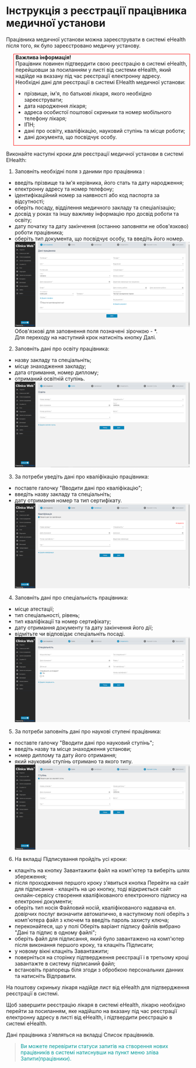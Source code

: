 ﻿# Інструкція з реєстрації працівника медичної установи

Працівника медичної установи можна зареєструвати в системі eHealth після того, як було зареєстровано медичну установу.    

<div style="border: 1px solid red; margin-left: 20px; padding-left: 5px">
<b>Важлива інформація!</b>   

<div>Працівник повинен підтвердити свою реєстрацію в системі eHealth, перейшовши за посиланням у листі від системи eHealth, який надійде на вказану під час реєстрації електронну адресу.</div>  

<div>Необхідні дані для реєстрації в системі EHealth медичної установи:   
<ul><li>прізвище, ім'я, по батькові лікаря, якого необхідно зареєструвати;</li>
<li>дата народження лікаря;</li>
<li>адреса особистої поштової скриньки та номер мобільного телефону лікаря;</li>
<li>ІПН;</li>
<li>дані про освіту, кваліфікацію, науковий ступінь та місце роботи;</li>
<li>дані документа, що посвідчує особу.</li></ul></div></div>   

Виконайте наступні кроки для реєстрації медичної установи в системі EHealth:   
1. Заповніть необхідні поля з даними про працівника :

- введіть прізвище та ім'я керівника, його стать та дату народження; 
- електронну адресу та номер телефону;
- ідентифікаційний номер за наявності або код паспорта за відсутності;
- оберіть посаду, відділення медичного закладу та спеціалізацію;
- досвід у роках та іншу важливу інформацію про  досвід роботи та освіту;
- дату початку та дату закінчення (останню заповняти не обов'язково) роботи працівника;
- оберіть тип документа, що посвідчує особу, та введіть його номер.![](./images/createEmployee/emp1.png)
    Обов'язкові для заповнення поля позначені зірочкою - *.   
    Для переходу на наступний крок натисніть кнопку Далі.

2. Заповніть дані про освіту працівника:

- назву закладу та спеціальніть;
- місце знаходження закладу;
- дата отримання, номер диплому;
- отриманий освітній ступінь.![](./images/createEmployee/emp2.png)

3. За потреби уведіть дані про кваліфікацію працівника:

- поставте галочку "Вводити дані про кваліфікацію";
- введіть назву закладу та спеціальніть;
- дату отримання номер та тип сертифікату.![](./images/createEmployee/emp3.png)

4. Заповніть дані про спеціальність працівника:

- місце атестації;
- тип спеціальності, рівень;
- тип кваліфікації та номер сертифікату;
- дату отримання документу та дату закінчення його дії;
- відмітьте чи відповідає спеціальніть посаді.![](./images/createEmployee/emp4.png)


5. За потреби заповніть дані про наукові ступені працівника:

- поставте галочку "Вводити дані про науковий ступінь";
- введіть назву та місце знаходження установи;
- номер диплому та дату його отримання;
- який науковий ступінь отримано та якого типу.![](./images/createEmployee/emp5.png)

6. На вкладці Підписування пройдіть усі кроки:
- клацніть на кнопку Завантажити файл на комп'ютер та виберіть шлях збереження;
- після проходження першого кроку з'явиться кнопка Перейти на сайт для підписання - клацніть на цю кнопку, тоді відкриється сайт онлайн-сервісу створення кваліфікованого електронного підпису на електронні документи;
- оберіть тип носія Файловий носій, кваліфікованого надавача ел. довірчих послуг визначити автоматично, в наступному полі оберіть з комп'ютера файл з ключем та введіть пароль захисту ключа;
- переконайтеся, що у полі Оберіть варіант підпису файлів вибрано "Дані та підпис в одному файлі";
- оберіть файл для підписання, який було завантажено на комп'ютер після виконання першого кроку, та клацніть Підписати;
- у новому вікні клацніть Завантажити;
- поверніться на сторінку підтвердження реєстрації і в третьому кроці завантажте в систему підписаний файл;
- встановіть прапорець біля згоди з обробкою персональних данних та натисніть Відправити.   

На поштову скриньку лікаря надійде лист від eHealth для підтвердження реєстрації в системі.   

Щоб завершити реєстрацію лікаря в системі eHealth, лікарю необхідно перейти за посиланням, яке надійшло на вказану під час реєстрації електронну адресу в листі від eHealth, і підтвердити реєстрацію в системі eHealth.

Дані працівника з'являться на вкладці Список працівників.    

><span style="color: #009999">Ви можете перевірити статуси запитів на створення нових працівників в системі натиснувши на пункт меню зліва Запити(працівники).</span>